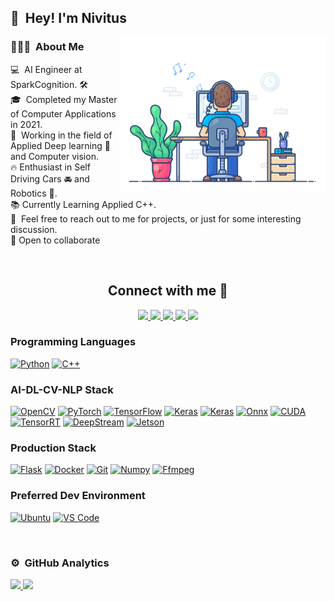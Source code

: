 ## 👋 &nbsp;Hey! I'm Nivitus

<img align="right" alt="GIF" src="https://github.com/Nivitus/Nivitus/blob/master/img/6.gif" width="330px"/>

### 👨🏻‍💻 &nbsp;About Me

💻 &nbsp;AI Engineer at SparkCognition. 🛠 \
🎓 &nbsp;Completed my Master of Computer Applications in 2021.\
🌱 &nbsp;Working in the field of Applied Deep learning 💪 and Computer vision.\
🔥 Enthusiast in Self Driving Cars 🚘 and Robotics 🤖. \
📚 Currently Learning Applied C++. \
💬 &nbsp;Feel free to reach out to me for projects, or just for some interesting discussion. \
👯 Open to collaborate

<br>
<h2 align="center"><b> Connect with me 🤝 </b></h2>

<p align="center">
  <a href="https://www.linkedin.com/in/nivitus-fernandez-999a6815b/">
    <img src="https://img.shields.io/badge/LinkedIn-0077B5?style=for-the-badge&logo=linkedin&logoColor=white">
  </a>
  <a href="https://medium.com/@Nivitus./">
    <img src="https://img.shields.io/badge/Medium-000000?style=for-the-badge&logo=medium&logoColor=white">
  </a>
  <a href="https://twitter.com/NivitusFdz">
    <img src="https://img.shields.io/badge/Twitter-1DA1F2?style=for-the-badge&logo=twitter&logoColor=white">
  </a>
  <a href="https://www.hackerrank.com/nivitus_ai">
    <img src="https://img.shields.io/badge/-Hackerrank-2EC866?style=for-the-badge&logo=HackerRank&logoColor=white">
  </a>
  <a href="https://codeforces.com/profile/DeepStranger">
    <img src="https://img.shields.io/badge/-Codeforces-FF0000?style=for-the-badge&logo=CodeForces&logoColor=white">
  </a>
</p>

### Programming Languages

[<img alt="Python" src="https://img.shields.io/badge/Python-FFD43B?style=for-the-badge&logo=python&logoColor=darkgreen" />]()
[<img alt="C++" src="https://img.shields.io/badge/C%2B%2B-00599C?style=for-the-badge&logo=c%2B%2B&logoColor=white" />]()

### AI-DL-CV-NLP Stack

[<img alt="OpenCV" src="https://img.shields.io/badge/OpenCV-27338e?style=for-the-badge&logo=OpenCV&logoColor=white" />]()
[<img alt="PyTorch" src="https://img.shields.io/badge/PyTorch-EE4C2C?style=for-the-badge&logo=pytorch&logoColor=white" />]()
[<img alt="TensorFlow" src="https://img.shields.io/badge/TensorFlow-FF6F00?style=for-the-badge&logo=TensorFlow&logoColor=white" />]()
[<img alt="Keras" src="https://img.shields.io/badge/Keras-D00000?style=for-the-badge&logo=Keras&logoColor=white" />]()
[<img alt="Keras" src="https://img.shields.io/badge/-Scikitlearn-FFea00?style=for-the-badge&logo=Scikitlearn&logoColor=blue" />]()
[<img alt="Onnx" src="https://img.shields.io/badge/ONNX-005CED?style=for-the-badge&logo=onnx&logoColor=white" />]()
[<img alt="CUDA" src="https://img.shields.io/badge/CUDA-76B900?style=for-the-badge&logo=nvidia&logoColor=white" />]()
[<img alt="TensorRT" src="https://img.shields.io/badge/TensorRT-76B900?style=for-the-badge&logo=nvidia&logoColor=white" />]()
[<img alt="DeepStream" src="https://img.shields.io/badge/DeepStream-76B900?style=for-the-badge&logo=nvidia&logoColor=white" />]()
[<img alt="Jetson" src="https://img.shields.io/badge/Jetson-76B900?style=for-the-badge&logo=nvidia&logoColor=white" />]()

### Production Stack

[<img alt="Flask" src="https://img.shields.io/badge/Flask-000000?style=for-the-badge&logo=flask&logoColor=white" />]()
[<img alt="Docker" src="https://img.shields.io/badge/Docker-2CA5E0?style=for-the-badge&logo=docker&logoColor=white" />]()
[<img alt="Git" src="https://img.shields.io/badge/Git-F05032?style=for-the-badge&logo=git&logoColor=white" />]()
[<img alt="Numpy" img src="https://img.shields.io/badge/Numpy-777BB4?style=for-the-badge&logo=numpy&logoColor=white" />]()
[<img alt="Ffmpeg" src="https://img.shields.io/badge/FFMPEG-007808?&style=for-the-badge&logo=ffmpeg&logoColor=white" />]()

### Preferred Dev Environment

[<img alt="Ubuntu" src="https://img.shields.io/badge/Ubuntu-E95420?&style=for-the-badge&logo=ubuntu&logoColor=white" />]()
[<img alt="VS Code" src="https://img.shields.io/badge/Visual_Studio_Code-0078D4?style=for-the-badge&logo=visual%20studio%20code&logoColor=white" />]()

<br>

### ⚙️ &nbsp;GitHub Analytics

<p align="left">
<a href="https://github.com/Nivitus">
  <img height="180em" src="https://github-readme-stats-eight-theta.vercel.app/api?username=Nivitus&show_icons=true&theme=react&include_all_commits=true&count_private=true"/>
  <img height="180em" src="https://github-readme-stats-eight-theta.vercel.app/api/top-langs/?username=Nivitus&layout=compact&langs_count=8&theme=react"/>
</a>
</p>
